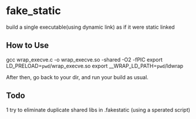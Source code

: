 # fake_static
build a single executable(using dynamic link) as if it  were static linked

## How to Use
gcc wrap_execve.c -o wrap_execve.so -shared -O2 -fPIC
export LD_PRELOAD=`pwd`/wrap_execve.so
export __WRAP_LD_PATH=`pwd`/ldwrap

After then, go back to your dir, and run your build as usual.

## Todo
1 try to eliminate duplicate shared libs in .fakestatic (using a sperated script)
